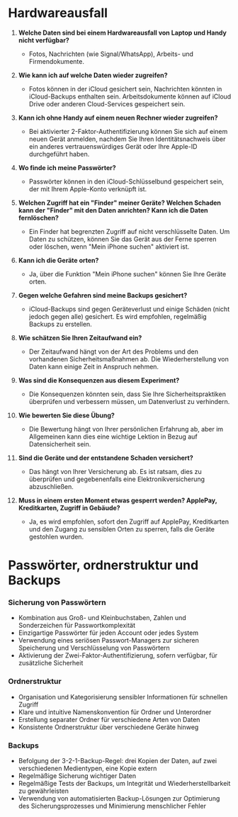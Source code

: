 
# Hardwareausfall


1. **Welche Daten sind bei einem Hardwareausfall von Laptop und Handy nicht verfügbar?**
   - Fotos, Nachrichten (wie Signal/WhatsApp), Arbeits- und Firmendokumente.

2. **Wie kann ich auf welche Daten wieder zugreifen?**
   - Fotos können in der iCloud gesichert sein, Nachrichten könnten in iCloud-Backups enthalten sein. Arbeitsdokumente können auf iCloud Drive oder anderen Cloud-Services gespeichert sein.

3. **Kann ich ohne Handy auf einem neuen Rechner wieder zugreifen?**
   - Bei aktivierter 2-Faktor-Authentifizierung können Sie sich auf einem neuen Gerät anmelden, nachdem Sie Ihren Identitätsnachweis über ein anderes vertrauenswürdiges Gerät oder Ihre Apple-ID durchgeführt haben.

4. **Wo finde ich meine Passwörter?**
   - Passwörter können in den iCloud-Schlüsselbund gespeichert sein, der mit Ihrem Apple-Konto verknüpft ist.

5. **Welchen Zugriff hat ein "Finder" meiner Geräte? Welchen Schaden kann der "Finder" mit den Daten anrichten? Kann ich die Daten fernlöschen?**
   - Ein Finder hat begrenzten Zugriff auf nicht verschlüsselte Daten. Um Daten zu schützen, können Sie das Gerät aus der Ferne sperren oder löschen, wenn "Mein iPhone suchen" aktiviert ist.

6. **Kann ich die Geräte orten?**
   - Ja, über die Funktion "Mein iPhone suchen" können Sie Ihre Geräte orten.

7. **Gegen welche Gefahren sind meine Backups gesichert?**
   - iCloud-Backups sind gegen Geräteverlust und einige Schäden (nicht jedoch gegen alle) gesichert. Es wird empfohlen, regelmäßig Backups zu erstellen.

8. **Wie schätzen Sie Ihren Zeitaufwand ein?**
   - Der Zeitaufwand hängt von der Art des Problems und den vorhandenen Sicherheitsmaßnahmen ab. Die Wiederherstellung von Daten kann einige Zeit in Anspruch nehmen.

9. **Was sind die Konsequenzen aus diesem Experiment?**
   - Die Konsequenzen könnten sein, dass Sie Ihre Sicherheitspraktiken überprüfen und verbessern müssen, um Datenverlust zu verhindern.

10. **Wie bewerten Sie diese Übung?**
    - Die Bewertung hängt von Ihrer persönlichen Erfahrung ab, aber im Allgemeinen kann dies eine wichtige Lektion in Bezug auf Datensicherheit sein.

11. **Sind die Geräte und der entstandene Schaden versichert?**
    - Das hängt von Ihrer Versicherung ab. Es ist ratsam, dies zu überprüfen und gegebenenfalls eine Elektronikversicherung abzuschließen.

12. **Muss in einem ersten Moment etwas gesperrt werden? ApplePay, Kreditkarten, Zugriff in Gebäude?**
    - Ja, es wird empfohlen, sofort den Zugriff auf ApplePay, Kreditkarten und den Zugang zu sensiblen Orten zu sperren, falls die Geräte gestohlen wurden.

# Passwörter, ordnerstruktur und Backups

### Sicherung von Passwörtern
- Kombination aus Groß- und Kleinbuchstaben, Zahlen und Sonderzeichen für Passwortkomplexität
- Einzigartige Passwörter für jeden Account oder jedes System
- Verwendung eines seriösen Passwort-Managers zur sicheren Speicherung und Verschlüsselung von Passwörtern
- Aktivierung der Zwei-Faktor-Authentifizierung, sofern verfügbar, für zusätzliche Sicherheit

### Ordnerstruktur
- Organisation und Kategorisierung sensibler Informationen für schnellen Zugriff
- Klare und intuitive Namenskonvention für Ordner und Unterordner
- Erstellung separater Ordner für verschiedene Arten von Daten
- Konsistente Ordnerstruktur über verschiedene Geräte hinweg

### Backups
- Befolgung der 3-2-1-Backup-Regel: drei Kopien der Daten, auf zwei verschiedenen Medientypen, eine Kopie extern
- Regelmäßige Sicherung wichtiger Daten
- Regelmäßige Tests der Backups, um Integrität und Wiederherstellbarkeit zu gewährleisten
- Verwendung von automatisierten Backup-Lösungen zur Optimierung des Sicherungsprozesses und Minimierung menschlicher Fehler
